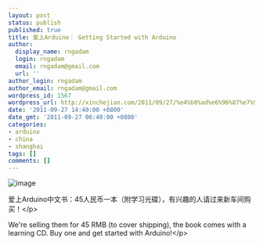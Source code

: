 ```yaml
---
layout: post
status: publish
published: true
title: 爱上Arduino： Getting Started with Arduino
author:
  display_name: rngadam
  login: rngadam
  email: rngadam@gmail.com
  url: ''
author_login: rngadam
author_email: rngadam@gmail.com
wordpress_id: 1567
wordpress_url: http://xinchejian.com/2011/09/27/%e4%b8%ad%e6%96%87%e7%9a%84%e4%b9%a6%ef%bc%9a-getting-started-with-arduino/
date: '2011-09-27 14:40:00 +0800'
date_gmt: '2011-09-27 06:40:00 +0800'
categories:
- arduino
- china
- shanghai
tags: []
comments: []
---
```

<p><img style="display:block;margin-right:auto;margin-left:auto;" alt="image" src="http:&#47;&#47;xinchejian.com&#47;wp-content&#47;uploads&#47;2011&#47;09&#47;wpid-IMG_20110927_143429.jpg" &#47;></p>
<p>爱上Arduino中文书：45人民币一本（附学习光碟），有兴趣的人请过来新车间购买！<&#47;p></p>
<p>We're selling them for 45 RMB (to cover shipping), the book comes with a learning CD. Buy one and get started with Arduino!<&#47;p></p>
